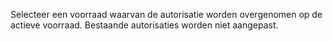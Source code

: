 Selecteer een voorraad waarvan de autorisatie worden overgenomen op de actieve voorraad. Bestaande autorisaties worden niet aangepast.